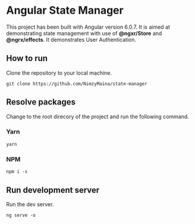 # Angular State Manager

This project has been built with Angular version 6.0.7. It is aimed at demonstrating state management with use of **@ngxr/Store** and **@ngrx/effects**.
It demonstrates User Authentication.

## How to run

Clone the repository to your local machine.

```console
git clone https://github.com/NimzyMaina/state-manager
```

## Resolve packages

Change to the root direcory of the project and run the following command. 

### Yarn

```console
yarn
```

### NPM

```console
npm i -s
```


## Run development server

Run the dev server.

```console
ng serve -o
```
